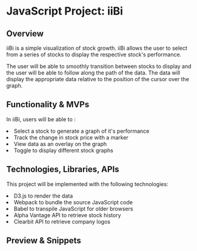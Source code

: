 # JavaScript Project: iiBi

## Overview

iiBi is a simple visualization of stock growth. iiBi allows the user to select from a series of stocks to display
the respective stock's performance.

The user will be able to smoothly transition between stocks to display and the user will be able to follow along the path
of the data. The data will display the appropriate data relative to the position of the cursor over the graph.

## Functionality & MVPs

In iiBi, users will be able to :
<li> Select a stock to generate a graph of it's performance</li>
<li> Track the change in stock price with a marker </li>
<li> View data as an overlay on the graph </li>
<li> Toggle to display different stock graphs </li>

 ## Technologies, Libraries, APIs
This project will be implemented with the following technologies: 
<li> D3.js to render the data 
<li> Webpack to bundle the source JavaScript code
<li> Babel to transpile JavaScript for older browsers
<li> Alpha Vantage API to retrieve stock history
<li> Clearbit API to retrieve company logos
</li>


## Preview & Snippets